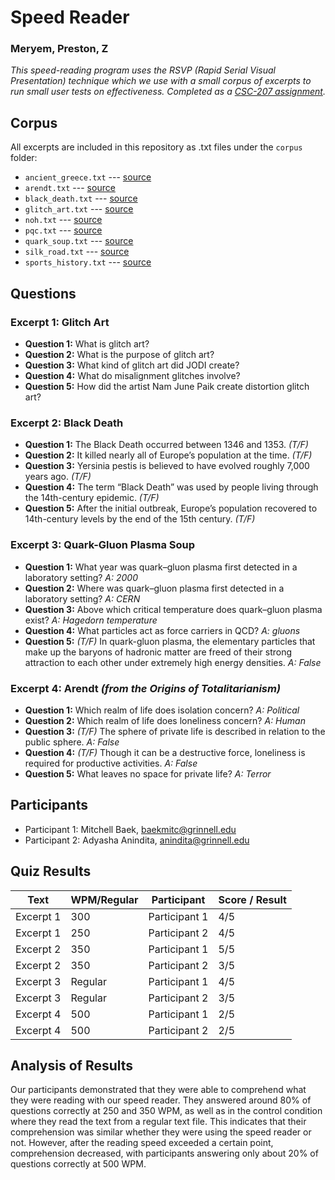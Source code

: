 # Speed Reader
### Meryem, Preston, Z
*This speed-reading program uses the RSVP (Rapid Serial Visual Presentation) technique which we use with a small corpus of excerpts to run small user tests on effectiveness. Completed as a [CSC-207 assignment](osera.cs.grinnell.edu/ttap/data-structures-labs/speed-reader.html).*

## Corpus
All excerpts are included in this repository as .txt files under the `corpus` folder:  
- `ancient_greece.txt` --- [source](https://en.wikipedia.org/wiki/Ancient_Greece)
- `arendt.txt` --- [source](https://social-ecology.org/wp/wp-content/uploads/2024/03/Hannah-Arendt-The-Origins-of-Totalitarianism-Harcourt-Brace-Jovanovich-1973.pdf)
- `black_death.txt` --- [source](https://en.wikipedia.org/wiki/Black_Death)
- `glitch_art.txt` --- [source](https://en.wikipedia.org/wiki/Glitch_art)
- `noh.txt` --- [source](https://en.wikipedia.org/wiki/Noh)
- `pqc.txt` --- [source](https://en.wikipedia.org/wiki/Post-quantum_cryptography)
- `quark_soup.txt` --- [source](https://en.wikipedia.org/wiki/Quark%E2%80%93gluon_plasma)
- `silk_road.txt` --- [source](https://en.wikipedia.org/wiki/Silk_Road)
- `sports_history.txt` --- [source](https://en.wikipedia.org/wiki/History_of_sport)


## Questions

### Excerpt 1: Glitch Art
- **Question 1:**  What is glitch art?
- **Question 2:**  What is the purpose of glitch art?
- **Question 3:**  What kind of glitch art did JODI create?
- **Question 4:**  What do misalignment glitches involve?
- **Question 5:**  How did the artist Nam June Paik create distortion glitch art?

### Excerpt 2: Black Death
- **Question 1:** The Black Death occurred between 1346 and 1353. *(T/F)*
- **Question 2:** It killed nearly all of Europe’s population at the time. *(T/F)*
- **Question 3:** Yersinia pestis is believed to have evolved roughly 7,000 years ago. *(T/F)*
- **Question 4:** The term “Black Death” was used by people living through the 14th-century epidemic. *(T/F)*
- **Question 5:** After the initial outbreak, Europe’s population recovered to 14th-century levels by the end of the 15th century. *(T/F)*

### Excerpt 3: Quark-Gluon Plasma Soup
- **Question 1:**  What year was quark–gluon plasma first detected in a laboratory setting?   *A: 2000*
- **Question 2:**  Where was quark–gluon plasma first detected in a laboratory setting?   *A: CERN*
- **Question 3:**  Above which critical temperature does quark–gluon plasma exist?   *A: Hagedorn temperature*
- **Question 4:**  What particles act as force carriers in QCD?   *A: gluons*
- **Question 5:**  *(T/F)* In quark-gluon plasma, the elementary particles that make up the baryons of hadronic matter are freed of their strong attraction to each other under extremely high energy densities.   *A: False*

### Excerpt 4: Arendt *(from the Origins of Totalitarianism)*
- **Question 1:**  Which realm of life does isolation concern?   *A: Political*
- **Question 2:**  Which realm of life does loneliness concern?   *A: Human*
- **Question 3:**  *(T/F)* The sphere of private life is described in relation to the public sphere.   *A: False*
- **Question 4:**  *(T/F)* Though it can be a destructive force, loneliness is required for productive activities.   *A: False*
- **Question 5:**  What leaves no space for private life?   *A: Terror*

## Participants
- Participant 1: Mitchell Baek, baekmitc@grinnell.edu 
- Participant 2: Adyasha Anindita, anindita@grinnell.edu

## Quiz Results
| Text | WPM/Regular | Participant | Score / Result |
|---------|---|------------|----------------|
| Excerpt 1 | 300 | Participant 1 | 4/5 |
| Excerpt 1 | 250 | Participant 2 | 4/5 |
| Excerpt 2 | 350 | Participant 1 | 5/5 |
| Excerpt 2 | 350 | Participant 2 | 3/5 |
| Excerpt 3 | Regular | Participant 1 | 4/5 |
| Excerpt 3 | Regular | Participant 2 | 3/5 |
| Excerpt 4 | 500 | Participant 1 | 2/5 |
| Excerpt 4 | 500 | Participant 2 | 2/5 |

## Analysis of Results
Our participants demonstrated that they were able to comprehend what they were reading with our speed reader. They answered around 80% of questions correctly at 250 and 350 WPM, as well as in the control condition where they read the text from a regular text file. This indicates that their comprehension was similar whether they were using the speed reader or not. However, after the reading speed exceeded a certain point, comprehension decreased, with participants answering only about 20% of questions correctly at 500 WPM.






